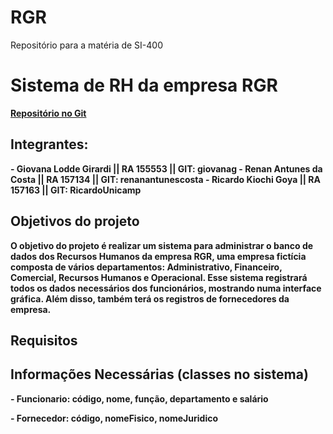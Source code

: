 # RGR
Repositório para a matéria de SI-400

<h1><b>Sistema de RH da empresa RGR<b></h1>

<a href="https://github.com/renanantunescosta/RGR">Repositório no Git</a>

<h2>Integrantes:</h2>
  - Giovana Lodde Girardi || RA 155553 || GIT: giovanag
  - Renan Antunes da Costa || RA 157134 || GIT: renanantunescosta
  - Ricardo Kiochi Goya || RA 157163 || GIT: RicardoUnicamp

<h2>Objetivos do projeto</h2>
  O objetivo do projeto é realizar um sistema para administrar o banco de dados dos Recursos Humanos da empresa RGR, uma empresa fictícia composta de vários departamentos: Administrativo, Financeiro, Comercial, Recursos Humanos e Operacional. Esse sistema registrará todos os dados necessários dos funcionários, mostrando numa interface gráfica. Além disso, também terá os registros de fornecedores da empresa.
  
<h2>Requisitos</h2>

<h2>Informações Necessárias (classes no sistema)</h2>
  - Funcionario: código, nome, função, departamento e salário</p>
  - Fornecedor: código, nomeFisico, nomeJuridico 
  
  
